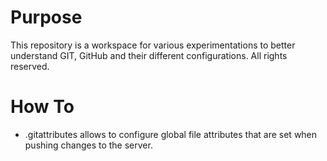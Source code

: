 # Purpose
This repository is a workspace for various experimentations to better understand GIT, GitHub and their different configurations.
All rights reserved.

# How To
* .gitattributes allows to configure global file attributes that are set when pushing changes to the server.